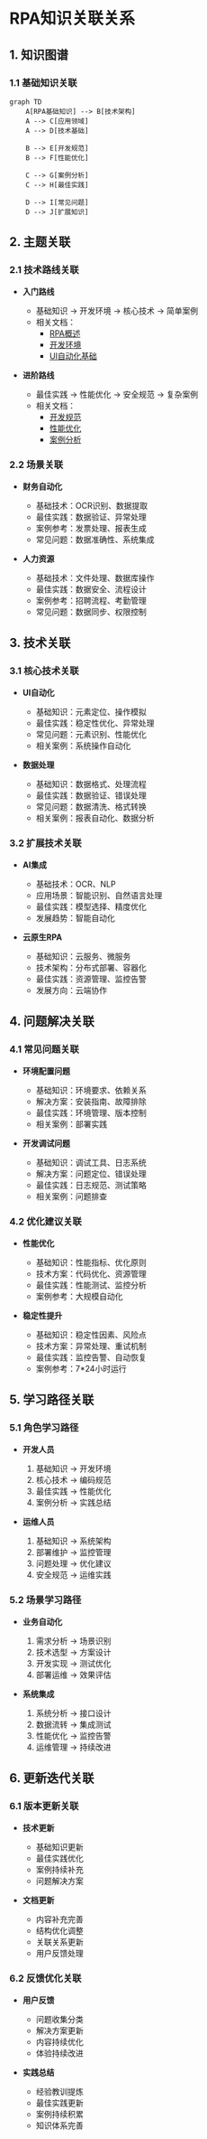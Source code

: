 # RPA知识关联关系

## 1. 知识图谱

### 1.1 基础知识关联
```mermaid
graph TD
    A[RPA基础知识] --> B[技术架构]
    A --> C[应用领域]
    A --> D[技术基础]
    
    B --> E[开发规范]
    B --> F[性能优化]
    
    C --> G[案例分析]
    C --> H[最佳实践]
    
    D --> I[常见问题]
    D --> J[扩展知识]
```

## 2. 主题关联

### 2.1 技术路线关联
- **入门路线**
  - 基础知识 → 开发环境 → 核心技术 → 简单案例
  - 相关文档：
    - [RPA概述](./RPA基础知识.md#11-rpa概述)
    - [开发环境](./RPA基础知识.md#13-技术基础)
    - [UI自动化基础](./技术基础.md#ui自动化)

- **进阶路线**
  - 最佳实践 → 性能优化 → 安全规范 → 复杂案例
  - 相关文档：
    - [开发规范](./最佳实践.md#21-开发规范)
    - [性能优化](./最佳实践.md#22-性能优化)
    - [案例分析](./案例分析.md)

### 2.2 场景关联
- **财务自动化**
  - 基础技术：OCR识别、数据提取
  - 最佳实践：数据验证、异常处理
  - 案例参考：发票处理、报表生成
  - 常见问题：数据准确性、系统集成

- **人力资源**
  - 基础技术：文件处理、数据库操作
  - 最佳实践：数据安全、流程设计
  - 案例参考：招聘流程、考勤管理
  - 常见问题：数据同步、权限控制

## 3. 技术关联

### 3.1 核心技术关联
- **UI自动化**
  - 基础知识：元素定位、操作模拟
  - 最佳实践：稳定性优化、异常处理
  - 常见问题：元素识别、性能优化
  - 相关案例：系统操作自动化

- **数据处理**
  - 基础知识：数据格式、处理流程
  - 最佳实践：数据验证、错误处理
  - 常见问题：数据清洗、格式转换
  - 相关案例：报表自动化、数据分析

### 3.2 扩展技术关联
- **AI集成**
  - 基础技术：OCR、NLP
  - 应用场景：智能识别、自然语言处理
  - 最佳实践：模型选择、精度优化
  - 发展趋势：智能自动化

- **云原生RPA**
  - 基础知识：云服务、微服务
  - 技术架构：分布式部署、容器化
  - 最佳实践：资源管理、监控告警
  - 发展方向：云端协作

## 4. 问题解决关联

### 4.1 常见问题关联
- **环境配置问题**
  - 基础知识：环境要求、依赖关系
  - 解决方案：安装指南、故障排除
  - 最佳实践：环境管理、版本控制
  - 相关案例：部署实践

- **开发调试问题**
  - 基础知识：调试工具、日志系统
  - 解决方案：问题定位、错误处理
  - 最佳实践：日志规范、测试策略
  - 相关案例：问题排查

### 4.2 优化建议关联
- **性能优化**
  - 基础知识：性能指标、优化原则
  - 技术方案：代码优化、资源管理
  - 最佳实践：性能测试、监控分析
  - 案例参考：大规模自动化

- **稳定性提升**
  - 基础知识：稳定性因素、风险点
  - 技术方案：异常处理、重试机制
  - 最佳实践：监控告警、自动恢复
  - 案例参考：7*24小时运行

## 5. 学习路径关联

### 5.1 角色学习路径
- **开发人员**
  1. 基础知识 → 开发环境
  2. 核心技术 → 编码规范
  3. 最佳实践 → 性能优化
  4. 案例分析 → 实践总结

- **运维人员**
  1. 基础知识 → 系统架构
  2. 部署维护 → 监控管理
  3. 问题处理 → 优化建议
  4. 安全规范 → 运维实践

### 5.2 场景学习路径
- **业务自动化**
  1. 需求分析 → 场景识别
  2. 技术选型 → 方案设计
  3. 开发实现 → 测试优化
  4. 部署运维 → 效果评估

- **系统集成**
  1. 系统分析 → 接口设计
  2. 数据流转 → 集成测试
  3. 性能优化 → 监控告警
  4. 运维管理 → 持续改进

## 6. 更新迭代关联

### 6.1 版本更新关联
- **技术更新**
  - 基础知识更新
  - 最佳实践优化
  - 案例持续补充
  - 问题解决方案

- **文档更新**
  - 内容补充完善
  - 结构优化调整
  - 关联关系更新
  - 用户反馈处理

### 6.2 反馈优化关联
- **用户反馈**
  - 问题收集分类
  - 解决方案更新
  - 内容持续优化
  - 体验持续改进

- **实践总结**
  - 经验教训提炼
  - 最佳实践更新
  - 案例持续积累
  - 知识体系完善 